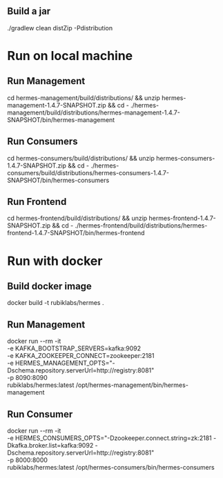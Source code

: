 ## Build a jar 
./gradlew clean distZip -Pdistribution

# Run on local machine

## Run Management
cd hermes-management/build/distributions/ && unzip hermes-management-1.4.7-SNAPSHOT.zip && cd - 
./hermes-management/build/distributions/hermes-management-1.4.7-SNAPSHOT/bin/hermes-management

## Run Consumers
cd hermes-consumers/build/distributions/ && unzip hermes-consumers-1.4.7-SNAPSHOT.zip && cd - 
./hermes-consumers/build/distributions/hermes-consumers-1.4.7-SNAPSHOT/bin/hermes-consumers

## Run Frontend
cd hermes-frontend/build/distributions/ && unzip hermes-frontend-1.4.7-SNAPSHOT.zip && cd - 
./hermes-frontend/build/distributions/hermes-frontend-1.4.7-SNAPSHOT/bin/hermes-frontend


# Run with docker

## Build docker image
docker build -t rubiklabs/hermes .

## Run Management
docker run --rm -it \
                -e KAFKA_BOOTSTRAP_SERVERS=kafka:9092 \
                -e KAFKA_ZOOKEEPER_CONNECT=zookeeper:2181 \
                -e HERMES_MANAGEMENT_OPTS="-Dschema.repository.serverUrl=http://registry:8081" \
                -p 8090:8090 \
                rubiklabs/hermes:latest /opt/hermes-management/bin/hermes-management

## Run Consumer
docker run --rm -it \
                -e HERMES_CONSUMERS_OPTS="-Dzookeeper.connect.string=zk:2181 -Dkafka.broker.list=kafka:9092 -Dschema.repository.serverUrl=http://registry:8081" \
                -p 8000:8000 \
                rubiklabs/hermes:latest /opt/hermes-consumers/bin/hermes-consumers

